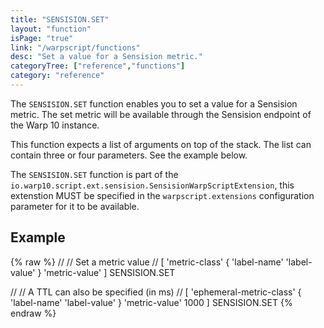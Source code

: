 ```yaml
---
title: "SENSISION.SET"
layout: "function"
isPage: "true"
link: "/warpscript/functions"
desc: "Set a value for a Sensision metric."
categoryTree: ["reference","functions"]
category: "reference"
---
```

 
The `SENSISION.SET` function enables you to set a value for a Sensision metric. The set metric will be available through the Sensision endpoint of the Warp 10 instance.

This function expects a list of arguments on top of the stack. The list can contain three or four parameters. See the example below.

The `SENSISION.SET` function is part of the `io.warp10.script.ext.sensision.SensisionWarpScriptExtension`, this extenstion MUST be specified in the `warpscript.extensions` configuration parameter for it to be available.

## Example ##

{% raw %}
<warp10-warpscript-widget backend="{{backend}}"  exec-endpoint="{{execEndpoint}}">
//
// Set a metric value
//
[ 'metric-class' { 'label-name' 'label-value' } 'metric-value' ] SENSISION.SET

//
// A TTL can also be specified (in ms)
//
[ 'ephemeral-metric-class' { 'label-name' 'label-value' } 'metric-value' 1000 ] SENSISION.SET
</warp10-warpscript-widget>
{% endraw %}        
